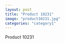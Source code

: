 ```yaml
---
layout: post
title: "Product 10231"
image: "product10231.jpg"
categories: "category1"
---
```

Product 10231
